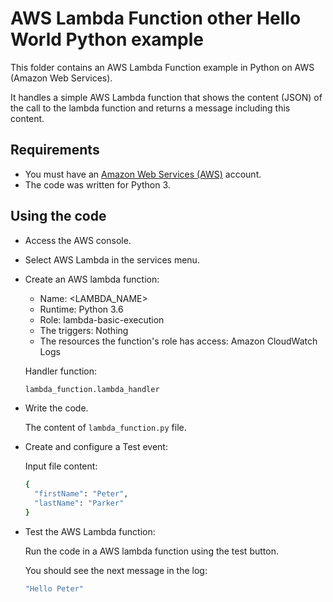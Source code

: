 # AWS Lambda Function other Hello World Python example

This folder contains an AWS Lambda Function example in Python on AWS (Amazon Web Services).

It handles a simple AWS Lambda function that shows the content (JSON) of the call to the lambda function and returns a message including this content.

## Requirements

* You must have an [Amazon Web Services (AWS)](http://aws.amazon.com/) account.
* The code was written for Python 3.

## Using the code

* Access the AWS console.

* Select AWS Lambda in the services menu.

* Create an AWS lambda function:
  * Name:    <LAMBDA_NAME>
  * Runtime: Python 3.6
  * Role:    lambda-basic-execution
  * The triggers: Nothing
  * The resources the function's role has access: Amazon CloudWatch Logs

  Handler function:

  ```bash
  lambda_function.lambda_handler
  ```

* Write the code.

  The content of `lambda_function.py` file.

* Create and configure a Test event:

  Input file content:

  ```bash
  {
    "firstName": "Peter",
    "lastName": "Parker"
  }
  ```

* Test the AWS Lambda function:

  Run the code in a AWS lambda function using the test button.

  You should see the next message in the log:

  ```bash
  "Hello Peter"
  ```
